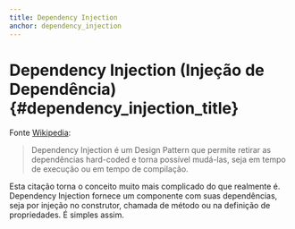 ```yaml
---
title: Dependency Injection
anchor: dependency_injection
---
```


# Dependency Injection (Injeção de Dependência) {#dependency_injection_title}

Fonte [Wikipedia](http://en.wikipedia.org/wiki/Dependency_injection):

> Dependency Injection é um Design Pattern que permite retirar as dependências hard-coded e torna possível mudá-las,
> seja em tempo de execução ou em tempo de compilação.

Esta citação torna o conceito muito mais complicado do que realmente é. Dependency Injection fornece um componente com
suas dependências, seja por injeção no construtor, chamada de método ou na definição de propriedades. É simples assim.